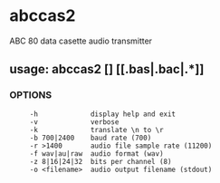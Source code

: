 # abccas2
ABC 80 data casette audio transmitter

## usage: abccas2 [<options>] [<file>[.bas|.bac|.*]]
### OPTIONS
         -h             display help and exit
         -v             verbose
         -k             translate \n to \r
         -b 700|2400    baud rate (700)
         -r >1400       audio file sample rate (11200)
         -f wav|au|raw  audio format (wav)
         -z 8|16|24|32  bits per channel (8)
         -o <filename>  audio output filename (stdout)
